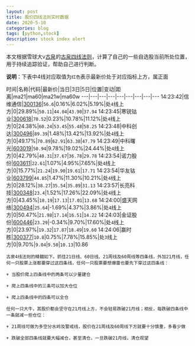 ```yaml
---
layout: post
title: 股价四线法则实时数据
date: 2020-5-10
categories: blog
tags: [python,stock]
description: stock index alert
---
```



本文根据雪球大v[古泉](https://xueqiu.com/u/7148646888)的[古泉四线法则](https://xueqiu.com/7148646888/130498192)，计算了自己的一些自选股当前所处位置，用于持续追踪验证，帮助自己进行判断。

**说明**：下表中4线对应取值为`红色`表示最新价处于对应指标上方，属正面

时间|名称|代码|最新价|当日|3日|5日|位置|变动|距离|ma21|ma60|ma21w|ma60w
---|---|---|---|---|---|---|---|---
14:23:42|信维通信|[300136](https://xueqiu.com/S/SZ300136)|`56.6`|0.16%|6.02%|5.19%|处`4`线上方|0|29.89%|`50.11`|`44.04`|`43.90`|`37.94`
14:23:45|寒锐钴业|[300618](https://xueqiu.com/S/SZ300618)|`70.52`|0.23%|10.78%|11.12%|处`4`线上方|0|24.38%|`60.24`|`53.45`|`55.48`|`58.25`
14:23:48|中科创达|[300496](https://xueqiu.com/S/SZ300496)|`89.39`|1.48%|13.42%|13.92%|处`4`线上方|0|49.17%|`70.89`|`62.91`|`63.38`|`47.79`
14:23:49|中科曙光|[603019](https://xueqiu.com/S/SH603019)|`50.94`|9.78%|19.02%|24.44%|处`4`线上方|0|42.79%|`40.31`|`37.67`|`36.78`|`29.78`
14:23:54|诺力股份|[603611](https://xueqiu.com/S/SH603611)|`22.61`|1.07%|4.95%|7.65%|处`4`线上方|0|15.77%|`21.24`|`19.90`|`19.61`|`17.71`
14:23:54|华友钴业|[603799](https://xueqiu.com/S/SH603799)|`44.85`|1.47%|11.30%|10.21%|处`4`线上方|0|28.12%|`38.27`|`35.54`|`35.89`|`31.13`
14:23:57|长亮科技|[300348](https://xueqiu.com/S/SZ300348)|`23.4`|1.52%|17.26%|22.09%|处`4`线上方|0|43.45%|`18.19`|`17.13`|`17.01`|`13.68`
14:24:00|盛天网络|[300494](https://xueqiu.com/S/SZ300494)|`25.64`|-1.69%|4.37%|3.86%|处`4`线上方|0|50.47%|`21.98`|`17.14`|`16.51`|`14.22`
14:24:03|金证股份|[600446](https://xueqiu.com/S/SH600446)|`23.29`|-0.34%|9.70%|17.60%|处`4`线上方|0|23.97%|`19.32`|`17.87`|`18.49`|`19.60`
14:24:06|赢时胜|[300377](https://xueqiu.com/S/SZ300377)|`10.8`|0.75%|7.78%|15.85%|处`3`线上方|0|9.70%|`9.04`|`9.50`|`10.13`|10.86

```
古泉4线法则的精髓如下。抓住21日线、60日线、21周线及60周线等四条线，外加21月线，任何一只股票上涨都要穿过这四条线，任何一只股票要想爆雷也要先下穿过这四条线：

+ 当股价爬上四条线中的两条可以少量建仓

+ 爬上四条线中的三条可以加大仓位

+ 爬上四条线中的四条可以全仓

任何一只大牛，其股价都会坚守在21月线上方，不会轻易跌破21月线；相反，每跌破四条线中一条就减一些仓位：

+ 21周线可做为多空分水岭及警戒线，股价在21周线及60周线下方就要十分慎重，多看少做

+ 跌破全部四条线就要大幅减仓，甚至清仓，一旦跌破21月线，清仓观望
```